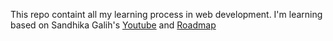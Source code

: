 This repo containt all my learning process in web development.
I'm learning based on Sandhika Galih's [Youtube]([URL](https://www.youtube.com/webprogrammingUNPAS)) and [Roadmap]([URL](https://roadmap.sh/r?id=655327c268ca602613290007))
